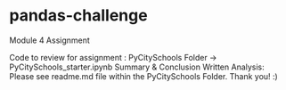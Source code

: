 # pandas-challenge
Module 4 Assignment

Code to review for assignment : PyCitySchools Folder -> PyCitySchools_starter.ipynb 
Summary & Conclusion Written Analysis: Please see readme.md file within the PyCitySchools Folder. 
Thank you! :) 
